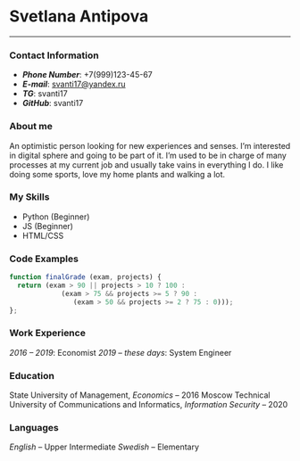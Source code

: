 # Svetlana Antipova
 - - -
### **Contact Information**
- **_Phone Number_**: +7(999)123-45-67
- **_E-mail_**: <svanti17@yandex.ru>
- **_TG_**: svanti17
- **_GitHub_**: svanti17

### **About me**
An optimistic person looking for new experiences and senses. I’m interested in digital sphere and going to be part of it. I’m used to be in charge of many processes at my current job and usually take vains in everything I do. I like doing some sports, love my home plants and walking a lot. 


### **My Skills**
- Python (Beginner)
- JS (Beginner)
- HTML/CSS

### **Code Examples**
``` javascript
function finalGrade (exam, projects) {
  return (exam > 90 || projects > 10 ? 100 : 
             (exam > 75 && projects >= 5 ? 90 :
                (exam > 50 && projects >= 2 ? 75 : 0)));
};
```

### **Work Experience**
_2016 – 2019_: Economist
_2019 – these days_: System Engineer

### **Education**
State University of Management, _Economics_ – 2016
Moscow Technical University of Communications and Informatics, _Information Security_ – 2020

### **Languages**
_English_ – Upper Intermediate
_Swedish_ – Elementary